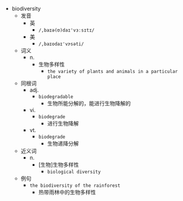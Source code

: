 - biodiversity
  - 发音
    - 英
      - `/,baɪə(ʊ)daɪ'vɜːsɪtɪ/`
    - 美
      - `/,baɪodaɪ'vɝsəti/`
  - 词义
    - n.
      - 生物多样性
        - `the variety of plants and animals in a particular place`
  - 同根词
    - adj.
      - `biodegradable`
        - 生物所能分解的，能进行生物降解的
    - vi.
      - `biodegrade`
        - 进行生物降解
    - vt.
      - `biodegrade`
        - 生物递降分解
  - 近义词
    - n.
      - [生物]生物多样性
        - `biological diversity`
  - 例句
    - `the biodiversity of the rainforest`
      - 热带雨林中的生物多样性

